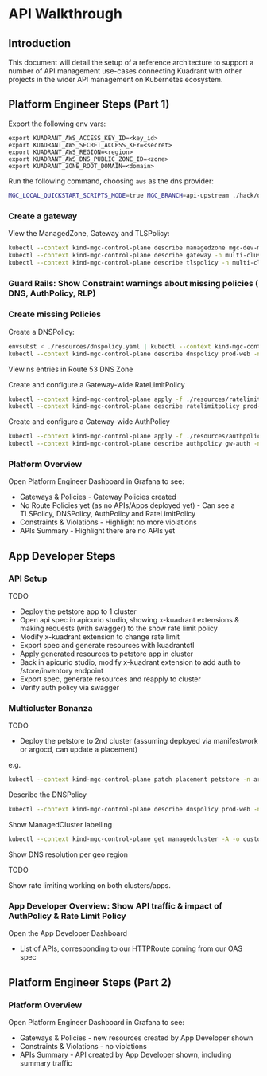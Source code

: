# API Walkthrough

## Introduction

This document will detail the setup of a reference architecture to support a number of API management use-cases connecting Kuadrant with other projects in the wider API management on Kubernetes ecosystem.

## Platform Engineer Steps (Part 1)


<!-- TODO: Copy formatting & env var info from the MGC Getting Started guide -->

Export the following env vars:

```
export KUADRANT_AWS_ACCESS_KEY_ID=<key_id>
export KUADRANT_AWS_SECRET_ACCESS_KEY=<secret>
export KUADRANT_AWS_REGION=<region>
export KUADRANT_AWS_DNS_PUBLIC_ZONE_ID=<zone>
export KUADRANT_ZONE_ROOT_DOMAIN=<domain>
```

Run the following command, choosing `aws` as the dns provider:

<!-- TODO: Change to a curl command that fetches everything remotely -->

```bash
MGC_LOCAL_QUICKSTART_SCRIPTS_MODE=true MGC_BRANCH=api-upstream ./hack/quickstart-setup-api.sh
```

### Create a gateway

<!-- TODO: Create Gateway & TLSPolicy as part of quickstart, if possible -->


View the ManagedZone, Gateway and TLSPolicy:

```bash
kubectl --context kind-mgc-control-plane describe managedzone mgc-dev-mz -n multi-cluster-gateways
kubectl --context kind-mgc-control-plane describe gateway -n multi-cluster-gateways
kubectl --context kind-mgc-control-plane describe tlspolicy -n multi-cluster-gateways
```

### Guard Rails: Show Constraint warnings about missing policies ( DNS, AuthPolicy, RLP)

<!-- TODO: Instructions how to get to the dashboard -->

### Create missing Policies

<!-- TODO: Guard Rails: Show Constraint warnings about missing policies ( DNS, AuthPolicy, RLP) -->

Create a DNSPolicy:

<!-- TODO: Import dnspolicy from platform-engineer repo into this repo -->

```bash
envsubst < ./resources/dnspolicy.yaml | kubectl --context kind-mgc-control-plane apply -f -
kubectl --context kind-mgc-control-plane describe dnspolicy prod-web -n multi-cluster-gateways
```

View ns entries in Route 53 DNS Zone

<!-- TODO: Instructions how to find ns entries in route53 zone -->

Create and configure a Gateway-wide RateLimitPolicy

<!-- TODO: Import ratelimitpolicy from platform-engineer repo into this repo -->

```bash
kubectl --context kind-mgc-control-plane apply -f ./resources/ratelimitpolicy.yaml
kubectl --context kind-mgc-control-plane describe ratelimitpolicy prod-web -n multi-cluster-gateways
```

Create and configure a Gateway-wide AuthPolicy

<!-- TODO: Import authpolicy from platform-engineer repo into this repo -->

```bash
kubectl --context kind-mgc-control-plane apply -f ./resources/authpolicy.yaml
kubectl --context kind-mgc-control-plane describe authpolicy gw-auth -n multi-cluster-gateways
```

### Platform Overview

Open Platform Engineer Dashboard in Grafana to see:

<!-- TODO: Instructions how to get to the dashboard -->

* Gateways & Policies - Gateway Policies created
* No Route Policies yet (as no APIs/Apps deployed yet) - Can see a TLSPolicy, DNSPolicy, AuthPolicy and RateLimitPolicy
* Constraints & Violations - Highlight no more violations
* APIs Summary - Highlight there are no APIs yet

## App Developer Steps

### API Setup

TODO

* Deploy the petstore app to 1 cluster
* Open api spec in apicurio studio, showing x-kuadrant extensions & making requests (with swagger) to the show rate limit policy
* Modify x-kuadrant extension to change rate limit
* Export spec and generate resources with kuadrantctl
* Apply generated resources to petstore app in cluster
* Back in apicurio studio, modify x-kuadrant extension to add auth to /store/inventory endpoint
* Export spec, generate resources and reapply to cluster
* Verify auth policy via swagger

### Multicluster Bonanza

TODO

* Deploy the petstore to 2nd cluster (assuming deployed via manifestwork or argocd, can update a placement)

e.g.

```bash
kubectl --context kind-mgc-control-plane patch placement petstore -n argocd --type='json' -p='[{"op": "add", "path": "/spec/clusterSets/-", "value": "petstore-region-us"}, {"op": "replace", "path": "/spec/numberOfClusters", "value": 2}]'
```

Describe the DNSPolicy

```bash
kubectl --context kind-mgc-control-plane describe dnspolicy prod-web -n multi-cluster-gateways
```

Show ManagedCluster labelling

```bash
kubectl --context kind-mgc-control-plane get managedcluster -A -o custom-columns="NAME:metadata.name,URL:spec.managedClusterClientConfigs[0].url,REGION:metadata.labels.kuadrant\.io/lb-attribute-geo-code"
```

Show DNS resolution per geo region

TODO

Show rate limiting working on both clusters/apps.

### App Developer Overview: Show API traffic & impact of AuthPolicy & Rate Limit Policy

Open the App Developer Dashboard

<!-- TODO: Instructions how to get to the dashboard -->

* List of APIs, corresponding to our HTTPRoute coming from our OAS spec

## Platform Engineer Steps (Part 2)

### Platform Overview

Open Platform Engineer Dashboard in Grafana to see:

<!-- TODO: Instructions how to get to the dashboard -->

* Gateways & Policies - new resources created by App Developer shown
* Constraints & Violations - no violations
* APIs Summary - API created by App Developer shown, including summary traffic
